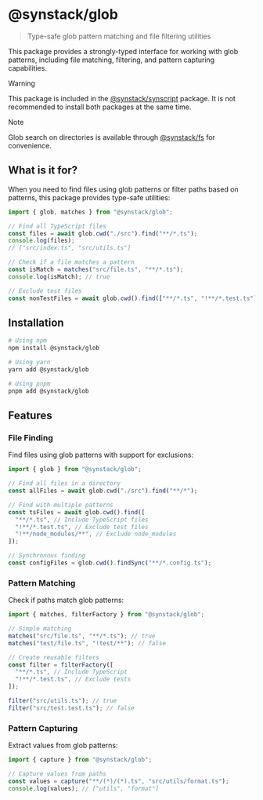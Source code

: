 # @synstack/glob

> Type-safe glob pattern matching and file filtering utilities

This package provides a strongly-typed interface for working with glob patterns, including file matching, filtering, and pattern capturing capabilities.

> [!WARNING]
> This package is included in the [@synstack/synscript](https://github.com/pAIrprogio/synscript) package. It is not recommended to install both packages at the same time.

> [!NOTE]
> Glob search on directories is available through [@synstack/fs](../fs/README.md) for convenience.

## What is it for?

When you need to find files using glob patterns or filter paths based on patterns, this package provides type-safe utilities:

```typescript
import { glob, matches } from "@synstack/glob";

// Find all TypeScript files
const files = await glob.cwd("./src").find("**/*.ts");
console.log(files);
// ["src/index.ts", "src/utils.ts"]

// Check if a file matches a pattern
const isMatch = matches("src/file.ts", "**/*.ts");
console.log(isMatch); // true

// Exclude test files
const nonTestFiles = await glob.cwd().find(["**/*.ts", "!**/*.test.ts"]);
```

## Installation

```bash
# Using npm
npm install @synstack/glob

# Using yarn
yarn add @synstack/glob

# Using pnpm
pnpm add @synstack/glob
```

## Features

### File Finding

Find files using glob patterns with support for exclusions:

```typescript
import { glob } from "@synstack/glob";

// Find all files in a directory
const allFiles = await glob.cwd("./src").find("**/*");

// Find with multiple patterns
const tsFiles = await glob.cwd().find([
  "**/*.ts", // Include TypeScript files
  "!**/*.test.ts", // Exclude test files
  "!**/node_modules/**", // Exclude node_modules
]);

// Synchronous finding
const configFiles = glob.cwd().findSync("**/*.config.ts");
```

### Pattern Matching

Check if paths match glob patterns:

```typescript
import { matches, filterFactory } from "@synstack/glob";

// Simple matching
matches("src/file.ts", "**/*.ts"); // true
matches("test/file.ts", "!test/**"); // false

// Create reusable filters
const filter = filterFactory([
  "**/*.ts", // Include TypeScript
  "!**/*.test.ts", // Exclude tests
]);

filter("src/utils.ts"); // true
filter("src/test.test.ts"); // false
```

### Pattern Capturing

Extract values from glob patterns:

```typescript
import { capture } from "@synstack/glob";

// Capture values from paths
const values = capture("**/(*)/(*).ts", "src/utils/format.ts");
console.log(values); // ["utils", "format"]
```
